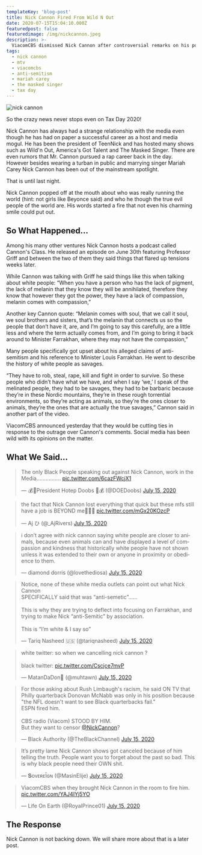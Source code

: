```yaml
---
templateKey: 'blog-post'
title: Nick Cannon Fired From Wild N Out
date: 2020-07-15T15:04:10.000Z
featuredpost: false
featuredimage: /img/nickcannon.jpeg
description: >-
  ViacomCBS dismissed Nick Cannon after controversial remarks on his podcast
tags:
  - nick cannon
  - mtv
  - viacomcbs
  - anti-semitism
  - mariah carey
  - the masked singer
  - tax day
---
```


![nick cannon](/img/nickcannon.jpeg)

So the crazy news never stops even on Tax Day 2020!

Nick Cannon has always had a strange relationship with the media even though he has had on paper a successful career as a host and media mogul. He has been the president of TeenNick and has hosted many shows such as Wild'n Out, America's Got Talent and The Masked Singer.  There are even rumors that Mr. Cannon pursued a rap career back in the day.  However besides wearing a turban in public and marrying singer Mariah Carey Nick Cannon has been out of the mainstream spotlight.

That is until last night.

Nick Cannon popped off at the mouth about who was really running the world (hint: not girls like Beyonce said) and who he though the true evil people of the world are.  His words started a fire that not even his charming smile could put out.


## So What Happened...

Among his many other ventures Nick Cannon hosts a podcast called Cannon's Class.  He released an episode on June 30th featuring Professor Griff and between the two of them they said things that flared up tensions weeks later.

While Cannon was talking with Griff he said things like this when talking about white people: “When you have a person who has the lack of pigment, the lack of melanin that they know they will be annihilated, therefore they know that however they got the power, they have a lack of compassion, melanin comes with compassion,” 

Another key Cannon quote: “Melanin comes with soul, that we call it soul, we soul brothers and sisters, that’s the melanin that connects us so the people that don’t have it, are, and I’m going to say this carefully, are a little less and where the term actually comes from, and I’m going to bring it back around to Minister Farrakhan, where they may not have the compassion,”

Many people specifically got upset about his alleged claims of anti-semitism and his reference to Minister Louis Farrakhan. He went to describe the history of white people as savages.

“They have to rob, steal, rape, kill and fight in order to survive. So these people who didn’t have what we have, and when I say ‘we,’ I speak of the melinated people, they had to be savages, they had to be barbaric because they’re in these Nordic mountains, they’re in these rough torrential environments, so they’re acting as animals, so they’re the ones closer to animals, they’re the ones that are actually the true savages,”  Cannon said in another part of the video.

ViacomCBS announced yesterday that they would be cutting ties in response to the outrage over Cannon's comments.  Social media has been wild with its opinions on the matter.


## What We Said...


<blockquote class="twitter-tweet"><p lang="en" dir="ltr">The only Black People speaking out against Nick Cannon, work in the Media................ <a href="https://t.co/6cazFWcjX1">pic.twitter.com/6cazFWcjX1</a></p>&mdash; 💰🧼President Hotep Doobs 🧼💰 (@DOEDoobs) <a href="https://twitter.com/DOEDoobs/status/1283415649549725697?ref_src=twsrc%5Etfw">July 15, 2020</a></blockquote> <script async src="https://platform.twitter.com/widgets.js" charset="utf-8"></script>


<blockquote class="twitter-tweet"><p lang="en" dir="ltr">the fact that Nick Cannon lost everything that quick but these mfs still have a job is BEYOND me🤷🏾‍♂️ <a href="https://t.co/mGx20KOzcP">pic.twitter.com/mGx20KOzcP</a></p>&mdash; Aj ひ (@_AjRivers) <a href="https://twitter.com/_AjRivers/status/1283402388045529088?ref_src=twsrc%5Etfw">July 15, 2020</a></blockquote> <script async src="https://platform.twitter.com/widgets.js" charset="utf-8"></script>


<blockquote class="twitter-tweet"><p lang="en" dir="ltr">i don’t agree with nick cannon saying white people are closer to animals, because even animals can and have displayed a level of compassion and kindness that historically white people have not shown unless it was extended to their own or anyone in proximity or obedience to them.</p>&mdash; diamond dorris (@lovethediosa) <a href="https://twitter.com/lovethediosa/status/1283405859805032454?ref_src=twsrc%5Etfw">July 15, 2020</a></blockquote> <script async src="https://platform.twitter.com/widgets.js" charset="utf-8"></script>



<blockquote class="twitter-tweet"><p lang="en" dir="ltr">Notice, none of these white media outlets can point out what Nick Cannon <br>SPECIFICALLY said that was “anti-semetic”......<br><br>This is why they are trying to deflect into focusing on Farrakhan, and trying to make Nick “anti-Semitic” by association.<br><br>This is “I’m white &amp; I say so”</p>&mdash; Tariq Nasheed 🇺🇸 (@tariqnasheed) <a href="https://twitter.com/tariqnasheed/status/1283421455321985024?ref_src=twsrc%5Etfw">July 15, 2020</a></blockquote> <script async src="https://platform.twitter.com/widgets.js" charset="utf-8"></script>


<blockquote class="twitter-tweet"><p lang="en" dir="ltr">white twitter: so when we cancelling nick cannon ?<br><br>black twitter: <a href="https://t.co/Cscjce7mvP">pic.twitter.com/Cscjce7mvP</a></p>&mdash; MatanDaDon🗿 (@muhtawn) <a href="https://twitter.com/muhtawn/status/1283411563894931457?ref_src=twsrc%5Etfw">July 15, 2020</a></blockquote> <script async src="https://platform.twitter.com/widgets.js" charset="utf-8"></script>


<blockquote class="twitter-tweet"><p lang="en" dir="ltr">For those asking about Rush Limbaugh&#39;s racism, he said ON TV that Philly quarterback Donovan McNabb was only in his position because &quot;the NFL doesn&#39;t want to see Black quarterbacks fail.&quot;<br>ESPN fired him.<br><br>CBS radio (Viacom) STOOD BY HIM.<br>But they want to censor <a href="https://twitter.com/NickCannon?ref_src=twsrc%5Etfw">@NickCannon</a>?</p>&mdash; Black Authority (@TheBlackChannel) <a href="https://twitter.com/TheBlackChannel/status/1283407484921708545?ref_src=twsrc%5Etfw">July 15, 2020</a></blockquote> <script async src="https://platform.twitter.com/widgets.js" charset="utf-8"></script>


<blockquote class="twitter-tweet"><p lang="en" dir="ltr">It’s pretty lame Nick Cannon shows got canceled because of him telling the truth. People want you to forget about the past so bad. This is why black people need their OWN shit.</p>&mdash; 𝐒ᴏᴠᴇʀᴇĪɢɴ (@MasinElije) <a href="https://twitter.com/MasinElije/status/1283409779105431554?ref_src=twsrc%5Etfw">July 15, 2020</a></blockquote> <script async src="https://platform.twitter.com/widgets.js" charset="utf-8"></script>


<blockquote class="twitter-tweet"><p lang="en" dir="ltr">ViacomCBS when they brought Nick Cannon in the room to fire him. <a href="https://t.co/YAJ4IYj5YO">pic.twitter.com/YAJ4IYj5YO</a></p>&mdash; Life On Earth (@RoyalPrince01) <a href="https://twitter.com/RoyalPrince01/status/1283422842781040642?ref_src=twsrc%5Etfw">July 15, 2020</a></blockquote> <script async src="https://platform.twitter.com/widgets.js" charset="utf-8"></script>




## The Response

Nick Cannon is not backing down.  We will share more about that is a later post.